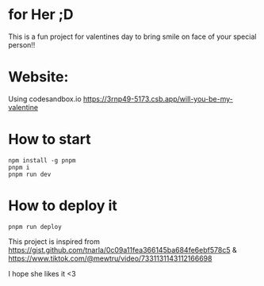 # for Her ;D

This is a fun project for valentines day to bring smile on face of your special person!!

# Website: 
Using codesandbox.io
https://3rnp49-5173.csb.app/will-you-be-my-valentine

# How to start
```
npm install -g pnpm
pnpm i
pnpm run dev
```

# How to deploy it
```
pnpm run deploy
```

This project is inspired from
https://gist.github.com/tnarla/0c09a11fea366145ba684fe6ebf578c5 & https://www.tiktok.com/@mewtru/video/7331131143112166698

I hope she likes it <3
